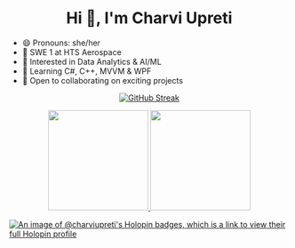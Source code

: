 <h1 align="center">Hi 👋, I'm Charvi Upreti</h1>


- 😄 Pronouns: she/her  
- 💼 SWE 1 at HTS Aerospace  
- 🧠 Interested in Data Analytics & AI/ML  
- 🌱 Learning C#, C++, MVVM & WPF  
- 🤝 Open to collaborating on exciting projects  

<p align="center">
  <a href="https://git.io/streak-stats">
    <img src="https://streak-stats.demolab.com/?user=charviupreti" alt="GitHub Streak">
  </a>
</p>

<p align="center">
  <a href="https://github.com/mrsarthak001">
    <img height="180em" src="https://github-readme-stats.vercel.app/api?username=charviupreti&theme=buefy&show_icons=true&count_private=true" />
    <img height="180em" src="https://github-readme-stats.vercel.app/api/top-langs/?username=charviupreti&theme=buefy&layout=compact" />
  </a>
</p>

<!--
<p align="center">
  <a href="https://github.com/ryo-ma/github-profile-trophy">
    <img src="https://github-profile-trophy.vercel.app/?username=charviupreti&theme=chalk&row=1" alt="GitHub Trophy">
  </a>
</p>
-->


[![An image of @charviupreti's Holopin badges, which is a link to view their full Holopin profile](https://holopin.me/charviupreti)](https://holopin.io/@charviupreti)
  
<!--
**charviupreti/charviupreti** is a ✨ _special_ ✨ repository because its `README.md` (this file) appears on your GitHub profile.

Here are some ideas to get you started:

- 🔭 I’m currently working on ...
- 🌱 I’m currently learning ...
- 👯 I’m looking to collaborate on ...
- 🤔 I’m looking for help with ...
- 💬 Ask me about ...
- 📫 How to reach me: ...
- 😄 Pronouns: ...
- ⚡ Fun fact: ...
-->
